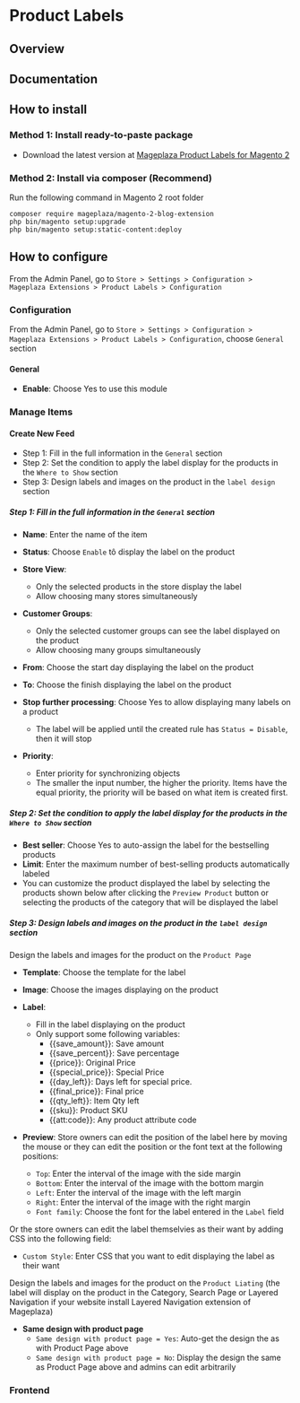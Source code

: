 # Product Labels
## Overview


## Documentation


## How to install

### Method 1: Install ready-to-paste package
- Download the latest version at [Mageplaza Product Labels for Magento 2]()


### Method 2: Install via composer (Recommend)

Run the following command in Magento 2 root folder
```
composer require mageplaza/magento-2-blog-extension
php bin/magento setup:upgrade
php bin/magento setup:static-content:deploy
```







## How to configure

From the Admin Panel, go to `Store > Settings > Configuration > Mageplaza Extensions > Product Labels > Configuration`

### Configuration

From the Admin Panel, go to  `Store > Settings > Configuration > Mageplaza Extensions > Product Labels > Configuration`, choose `General` section

#### General

* **Enable**: Choose Yes to use this module

### Manage Items
#### Create New Feed

- Step 1: Fill in the full information in the `General` section
- Step 2: Set the condition to apply the label display for the products in the `Where to Show` section
- Step 3: Design labels and images on the product in the `label design` section

##### Step 1: Fill in the full information in the `General` section

- **Name**: Enter the name of the item
- **Status**: Choose `Enable` tô display the label on the product
- **Store View**:
  - Only the selected products in the store display the label
  - Allow choosing many stores simultaneously
  
- **Customer Groups**:
  - Only the selected customer groups can see the label displayed on the product
  - Allow choosing many groups simultaneously
  
- **From**: Choose the start day displaying the label on the product
- **To**: Choose the finish displaying the label on the product
- **Stop further processing**: Choose Yes to allow displaying many labels on a product
  - The label will be applied until the created rule has `Status = Disable`, then it will stop
  
- **Priority**: 
  - Enter priority for synchronizing objects
  - The smaller the input number, the higher the priority. Items have the equal priority, the priority will be based on what item is created first.
  
##### Step 2: Set the condition to apply the label display for the products in the `Where to Show` section

- **Best seller**: Choose Yes to auto-assign the label for the bestselling products
- **Limit**: Enter the maximum number of best-selling products automatically labeled
- You can customize the product displayed the label by selecting the products shown below after clicking the `Preview Product` button or selecting the products of the category that will be displayed the label

##### Step 3: Design labels and images on the product in the `label design` section

Design the labels and images for the product on the `Product Page`

- **Template**: Choose the template for the label
- **Image**: Choose the images displaying on the product
- **Label**:
  - Fill in the label displaying on the product
  - Only support some following variables:
    - {{save_amount}}: Save amount
    - {{save_percent}}: Save percentage
    - {{price}}: Original Price
    - {{special_price}}: Special Price
    - {{day_left}}: Days left for special price. 
    - {{final_price}}: Final price
    - {{qty_left}}: Item Qty left
    - {{sku}}: Product SKU
    - {{att:code}}: Any product attribute code
    
- **Preview**: Store owners can edit the position of the label here by moving the mouse or they can edit the position or the font text at the following positions:
  - `Top`: Enter the interval of the image with the side margin
  - `Bottom`: Enter the interval of the image with the bottom margin
  - `Left`: Enter the interval of the image with the left margin
  - `Right`: Enter the interval of the image with the right margin
  - `Font family`: Choose the font for the label entered in the `Label` field
  
Or the store owners can edit the label themselvies as their want by adding CSS into the following field:
  - `Custom Style`: Enter CSS that you want to edit displaying the label as their want
  
Design the labels and images for the product on the `Product Liating` (the label will display on the product in the Category, Search Page or Layered Navigation if your website install Layered Navigation extension of Mageplaza)

  - **Same design with product page**
    - `Same design with product page = Yes`: Auto-get the design the as with Product Page above
    - `Same design with product page = No`: Display the design the same as Product Page above and admins can edit arbitrarily
    
### Frontend


  




























